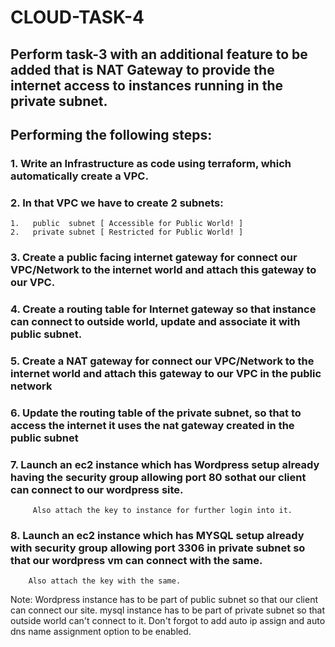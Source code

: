 # CLOUD-TASK-4


## Perform task-3 with an additional feature to be added that is NAT Gateway to provide the internet access to instances running in the private subnet.

## Performing the following steps:

### 1.  Write an Infrastructure as code using terraform, which automatically create a VPC.


### 2.  In that VPC we have to create 2 subnets:

    1.   public  subnet [ Accessible for Public World! ] 
    2.   private subnet [ Restricted for Public World! ]
    
    
    
### 3. Create a public facing internet gateway for connect our VPC/Network to the internet world and attach this gateway to our VPC.



### 4. Create  a routing table for Internet gateway so that instance can connect to outside world, update and associate it with public subnet.



### 5.  Create a NAT gateway for connect our VPC/Network to the internet world  and attach this gateway to our VPC in the public network


### 6.  Update the routing table of the private subnet, so that to access the internet it uses the nat gateway created in the public subnet


### 7.  Launch an ec2 instance which has Wordpress setup already having the security group allowing  port 80 sothat our client can connect to our wordpress site. 

         Also attach the key to instance for further login into it.
         
         
### 8.  Launch an ec2 instance which has MYSQL setup already with security group allowing  port 3306 in private subnet so that our wordpress vm can connect with the same.
        Also attach the key with the same.
        
        
        
        

Note: Wordpress instance has to be part of public subnet so that our client can connect our site. 
mysql instance has to be part of private  subnet so that outside world can't connect to it.
Don't forgot to add auto ip assign and auto dns name assignment option to be enabled.


